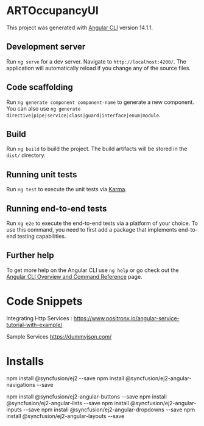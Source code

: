# ARTOccupancyUI

This project was generated with [Angular CLI](https://github.com/angular/angular-cli) version 14.1.1.

## Development server

Run `ng serve` for a dev server. Navigate to `http://localhost:4200/`. The application will automatically reload if you change any of the source files.

## Code scaffolding

Run `ng generate component component-name` to generate a new component. You can also use `ng generate directive|pipe|service|class|guard|interface|enum|module`.

## Build

Run `ng build` to build the project. The build artifacts will be stored in the `dist/` directory.

## Running unit tests

Run `ng test` to execute the unit tests via [Karma](https://karma-runner.github.io).

## Running end-to-end tests

Run `ng e2e` to execute the end-to-end tests via a platform of your choice. To use this command, you need to first add a package that implements end-to-end testing capabilities.

## Further help

To get more help on the Angular CLI use `ng help` or go check out the [Angular CLI Overview and Command Reference](https://angular.io/cli) page.

Code Snippets
=============
Integrating Http Services : https://www.positronx.io/angular-service-tutorial-with-example/

Sample Services 
https://dummyjson.com/

Installs 
========================================================
npm install @syncfusion/ej2 --save
npm install @syncfusion/ej2-angular-navigations --save

npm install @syncfusion/ej2-angular-buttons --save
npm install @syncfusion/ej2-angular-lists --save
npm install @syncfusion/ej2-angular-inputs --save
npm install @syncfusion/ej2-angular-dropdowns --save
npm install @syncfusion/ej2-angular-layouts --save